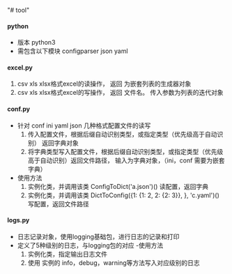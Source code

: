"# tool" 
#### python
 * 版本 python3
 * 需包含以下模块 configparser json yaml
#### excel.py
 1. csv xls xlsx格式excel的读操作， 返回 为嵌套列表的生成器对象
 2. csv xls xlsx格式excel的写操作， 返回 文件名。 传入参数为列表的迭代对象

#### conf.py
- 针对 conf ini yaml json 几种格式配置文件的读写
  1. 传入配置文件，根据后缀自动识别类型，或指定类型（优先级高于自动识别） 返回字典对象
  2. 将字典类型写入配置文件，根据后缀自动识别类型，或指定类型（优先级高于自动识别）返回文件路径， 输入为字典对象，（ini，conf 需要为嵌套字典）
- 使用方法
  1. 实例化类，并调用该类 ConfigToDict('a.json')() 读配置，返回字典
  2. 实例化类，并调用该类 DictToConfig({1: {1: 2, 2: {2: 3}}, }, 'c.yaml')() 写配置，返回文件路径
#### logs.py
- 日志记录对象，使用logging基础包，进行日志的记录和打印
- 定义了5种级别的日志，与logging包的对应
-使用方法
  1. 实例化类，指定输出日志文件
  2. 使用 实例的 info，debug，warning等方法写入对应级别的日志

